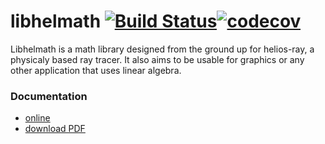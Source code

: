 # libhelmath [![Build Status](https://travis-ci.org/Gordath/libhelmath.svg?branch=master)](https://travis-ci.org/Gordath/libhelmath)[![codecov](https://codecov.io/gh/Gordath/libhelmath/branch/master/graph/badge.svg)](https://codecov.io/gh/Gordath/libhelmath)
Libhelmath is a math library designed from the ground up for helios-ray, a physicaly based ray tracer.
It also aims to be usable for graphics or any other application that uses linear algebra.


### Documentation
* [online](http://gordath.mutantstargoat.com/libhelmath/docs "Libhelmath's online documentation.")
* [download PDF](http://gordath.mutantstargoat.com/libhelmath/docs/libhelmath_refman.pdf "Download libhelmath's reference manual")
